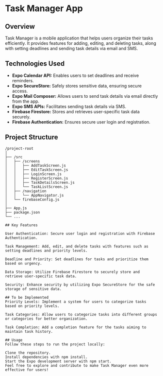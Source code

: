 # Task Manager App

## Overview

Task Manager is a mobile application that helps users organize their tasks efficiently. It provides features for adding, editing, and deleting tasks, along with setting deadlines and sending task details via email and SMS.

## Technologies Used

- **Expo Calendar API:** Enables users to set deadlines and receive reminders.
- **Expo SecureStore:** Safely stores sensitive data, ensuring secure access.
- **Expo Mail Composer:** Allows users to send task details via email directly from the app.
- **Expo SMS APIs:** Facilitates sending task details via SMS.
- **Firebase Firestore:** Stores and retrieves user-specific task data securely.
- **Firebase Authentication:** Ensures secure user login and registration.

## Project Structure

```plaintext
/project-root
│
├── /src
│   ├── /screens
│   │   ├── AddTaskScreen.js
│   │   ├── EditTaskScreen.js
│   │   ├── LoginScreen.js
│   │   ├── RegisterScreen.js
│   │   ├── TaskDetailsScreen.js
│   │   └── TaskListScreen.js
│   ├── /navigation
│   │   └── AppNavigator.js
│   └── firebaseConfig.js
│
├── App.js
├── package.json
└── ...

## Key Features

User Authentication: Secure user login and registration with Firebase Authentication.

Task Management: Add, edit, and delete tasks with features such as setting deadlines and priority levels.

Deadline and Priority: Set deadlines for tasks and prioritize them based on urgency.

Data Storage: Utilize Firebase Firestore to securely store and retrieve user-specific task data.

Security: Enhance security by utilizing Expo SecureStore for the safe storage of sensitive data.

## To be Implemented
Priority Levels: Implement a system for users to categorize tasks based on priority levels.

Task Categories: Allow users to categorize tasks into different groups or categories for better organization.

Task Completion: Add a completion feature for the tasks aiming to maintain task history.

## Usage
Follow these steps to run the project locally:

Clone the repository.
Install dependencies with npm install.
Start the Expo development server with npm start.
Feel free to explore and contribute to make Task Manager even more effective for users!